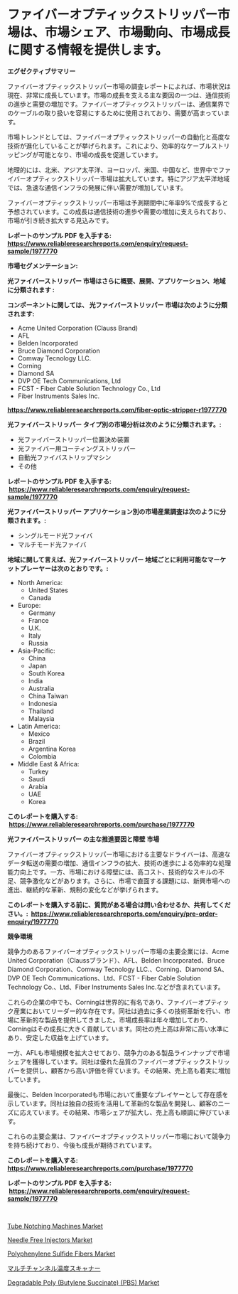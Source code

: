 <p><h1>ファイバーオプティックストリッパー市場は、市場シェア、市場動向、市場成長に関する情報を提供します。</h1></p><p><strong>エグゼクティブサマリー</strong></p>
<p><p>ファイバーオプティックストリッパー市場の調査レポートによれば、市場状況は現在、非常に成長しています。市場の成長を支える主な要因の一つは、通信技術の進歩と需要の増加です。ファイバーオプティックストリッパーは、通信業界でのケーブルの取り扱いを容易にするために使用されており、需要が高まっています。</p><p>市場トレンドとしては、ファイバーオプティックストリッパーの自動化と高度な技術が進化していることが挙げられます。これにより、効率的なケーブルストリッピングが可能となり、市場の成長を促進しています。</p><p>地理的には、北米、アジア太平洋、ヨーロッパ、米国、中国など、世界中でファイバーオプティックストリッパー市場は拡大しています。特にアジア太平洋地域では、急速な通信インフラの発展に伴い需要が増加しています。</p><p>ファイバーオプティックストリッパー市場は予測期間中に年率9%で成長すると予想されています。この成長は通信技術の進歩や需要の増加に支えられており、市場が引き続き拡大する見込みです。</p></p>
<p><strong>レポートのサンプル PDF を入手する: <a href="https://www.reliableresearchreports.com/enquiry/request-sample/1977770">https://www.reliableresearchreports.com/enquiry/request-sample/1977770</a></strong></p>
<p><strong>市場セグメンテーション:</strong></p>
<p><strong> 光ファイバーストリッパー 市場はさらに概要、展開、アプリケーション、地域に分類されます :</strong></p>
<p><strong>コンポーネントに関しては、 光ファイバーストリッパー 市場は次のように分類されます: &nbsp;</strong></p>
<p><ul><li>Acme United Corporation (Clauss Brand)</li><li>AFL</li><li>Belden Incorporated</li><li>Bruce Diamond Corporation</li><li>Comway Tecnology LLC.</li><li>Corning</li><li>Diamond SA</li><li>DVP OE Tech Communications, Ltd</li><li>FCST - Fiber Cable Solution Technology Co., Ltd</li><li>Fiber Instruments Sales Inc.</li></ul></p>
<p><strong><a href="https://www.reliableresearchreports.com/fiber-optic-stripper-r1977770">https://www.reliableresearchreports.com/fiber-optic-stripper-r1977770</a></strong></p>
<p><strong> 光ファイバーストリッパー タイプ別の市場分析は次のように分類されます。:</strong></p>
<p><ul><li>光ファイバーストリッパー位置決め装置</li><li>光ファイバー用コーティングストリッパー</li><li>自動光ファイバストリップマシン</li><li>その他</li></ul></p>
<p><strong>レポートのサンプル PDF を入手する: &nbsp;<a href="https://www.reliableresearchreports.com/enquiry/request-sample/1977770">https://www.reliableresearchreports.com/enquiry/request-sample/1977770</a></strong></p>
<p><strong> 光ファイバーストリッパー アプリケーション別の市場産業調査は次のように分類されます。:</strong></p>
<p><ul><li>シングルモード光ファイバ</li><li>マルチモード光ファイバ</li></ul></p>
<p><strong>地域に関して言えば、光ファイバーストリッパー 地域ごとに利用可能なマーケットプレーヤーは次のとおりです。:</strong></p>
<p><ul>
    <li>
        North America:
        <ul>
            <li>United States</li>
            <li>Canada</li>
        </ul>
    </li>
    <li>
        Europe:
        <ul>
            <li>Germany</li>
            <li>France</li>
            <li>U.K.</li>
            <li>Italy</li>
            <li>Russia</li>
        </ul>
    </li>
    <li>
        Asia-Pacific:
        <ul>
            <li>China</li>
            <li>Japan</li>
            <li>South Korea</li>
            <li>India</li>
            <li>Australia</li>
            <li>China Taiwan</li>
            <li>Indonesia</li>
            <li>Thailand</li>
            <li>Malaysia</li>
        </ul>
    </li>
    <li>
        Latin America:
        <ul>
            <li>Mexico</li>
            <li>Brazil</li>
            <li>Argentina Korea</li>
            <li>Colombia</li>
        </ul>
    </li>
    <li>
        Middle East & Africa:
        <ul>
            <li>Turkey</li>
            <li>Saudi</li>
            <li>Arabia</li>
            <li>UAE</li>
            <li>Korea</li>
        </ul>
    </li>
    </ul></p>
<p><strong>このレポートを購入する: &nbsp;<a href="https://www.reliableresearchreports.com/purchase/1977770">https://www.reliableresearchreports.com/purchase/1977770</a></strong></p>
<p><strong>光ファイバーストリッパー の主な推進要因と障壁 市場</strong></p>
<p><p>ファイバーオプティックストリッパー市場における主要なドライバーは、高速なデータ転送の需要の増加、通信インフラの拡大、技術の進歩による効率的な処理能力向上です。一方、市場における障壁には、高コスト、技術的なスキルの不足、競争激化などがあります。さらに、市場で直面する課題には、新興市場への進出、継続的な革新、規制の変化などが挙げられます。</p></p>
<p><strong>このレポートを購入する前に、質問がある場合は問い合わせるか、共有してください。:&nbsp; <a href="https://www.reliableresearchreports.com/enquiry/pre-order-enquiry/1977770">https://www.reliableresearchreports.com/enquiry/pre-order-enquiry/1977770</a></strong></p>
<p><strong>競争環境</strong></p>
<p><p>競争力のあるファイバーオプティックストリッパー市場の主要企業には、Acme United Corporation（Claussブランド）、AFL、Belden Incorporated、Bruce Diamond Corporation、Comway Tecnology LLC.、Corning、Diamond SA、DVP OE Tech Communications、Ltd、FCST - Fiber Cable Solution Technology Co.、Ltd、Fiber Instruments Sales Inc.などが含まれています。</p><p>これらの企業の中でも、Corningは世界的に有名であり、ファイバーオプティック産業においてリーダー的な存在です。同社は過去に多くの技術革新を行い、市場に革新的な製品を提供してきました。市場成長率は年々増加しており、Corningはその成長に大きく貢献しています。同社の売上高は非常に高い水準にあり、安定した収益を上げています。</p><p>一方、AFLも市場規模を拡大させており、競争力のある製品ラインナップで市場シェアを獲得しています。同社は優れた品質のファイバーオプティックストリッパーを提供し、顧客から高い評価を得ています。その結果、売上高も着実に増加しています。</p><p>最後に、Belden Incorporatedも市場において重要なプレイヤーとして存在感を示しています。同社は独自の技術を活用して革新的な製品を開発し、顧客のニーズに応えています。その結果、市場シェアが拡大し、売上高も順調に伸びています。</p><p>これらの主要企業は、ファイバーオプティックストリッパー市場において競争力を持ち続けており、今後も成長が期待されています。</p></p>
<p><strong>このレポートを購入する: &nbsp; <a href="https://www.reliableresearchreports.com/purchase/1977770">https://www.reliableresearchreports.com/purchase/1977770</a></strong></p>
<p><strong>レポートのサンプル PDF を入手する: &nbsp;<a href="https://www.reliableresearchreports.com/enquiry/request-sample/1977770">https://www.reliableresearchreports.com/enquiry/request-sample/1977770</a></strong><strong></strong></p>
<p>&nbsp;</p>
<p><p><a href="https://view.publitas.com/reportprime-1/tube-notching-machines-market-size-market-outlook-and-market-forecast-2024-to-2031/">Tube Notching Machines Market</a></p><p><a href="https://github.com/bobicer/Market-Research-Report-List-3/blob/main/needle-free-injectors-market.md">Needle Free Injectors Market</a></p><p><a href="https://issuu.com/reportprime-2/docs/polyphenylene-sulfide-fibers-market-size-2030.pptx">Polyphenylene Sulfide Fibers Market</a></p><p><a href="https://github.com/AaronVargas43/Market-Research-Report-List-1/blob/main/858537048849.md">マルチチャンネル温度スキャナー</a></p><p><a href="https://noble-drawer-34c.notion.site/Degradable-Poly-Butylene-Succinate-PBS-Market-Share-Evolution-and-Market-Growth-Trends-2024-20-a3e52f7a7d9f484e998cf3fe21fcfd6c">Degradable Poly (Butylene Succinate) (PBS) Market</a></p></p>